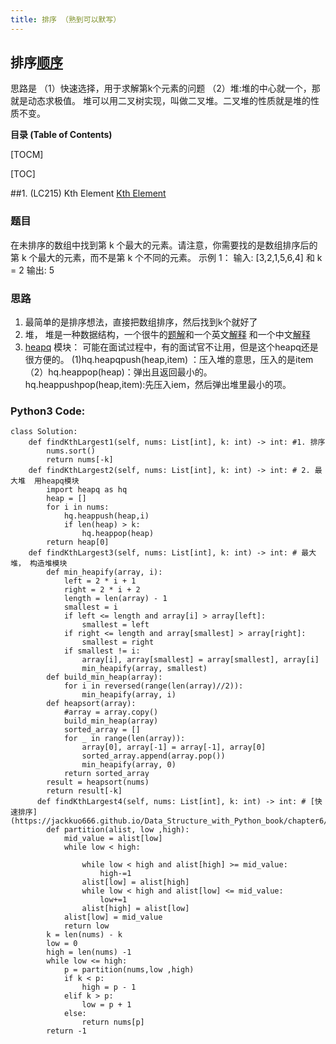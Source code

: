 ```yaml
---
title: 排序 （熟到可以默写）
---
```

排序[顺序](https://github.com/CyC2018/CS-Notes/blob/master/notes/Leetcode%20%E9%A2%98%E8%A7%A3%20-%20%E6%8E%92%E5%BA%8F.md)
---
思路是
（1）快速选择，用于求解第k个元素的问题
（2）堆:堆的中心就一个，那就是动态求极值。 堆可以用二叉树实现，叫做二叉堆。二叉堆的性质就是堆的性质不变。
<!-- more -->

**目录 (Table of Contents)**

[TOCM]

[TOC]

##1. (LC215) Kth Element [Kth Element](https://leetcode-cn.com/problems/kth-largest-element-in-an-array/description/)
### 题目
在未排序的数组中找到第 k 个最大的元素。请注意，你需要找的是数组排序后的第 k 个最大的元素，而不是第 k 个不同的元素。
 示例 1：
输入: [3,2,1,5,6,4] 和 k = 2
输出: 5

###  思路
1. 最简单的是排序想法，直接把数组排序，然后找到k个就好了
2. 堆， 堆是一种数据结构，一个很牛的[题解](https://leetcode-cn.com/problems/kth-largest-element-in-an-array/solution/ge-chong-pai-xu-suan-fa-tu-xie-zong-jie-by-ke-ai-x/)和一个英文[解释](https://towardsdatascience.com/data-structure-heap-23d4c78a6962) 和一个中文[解释](https://guguoyu.blog.csdn.net/article/details/81283998?utm_medium=distribute.pc_relevant_t0.none-task-blog-BlogCommendFromMachineLearnPai2-1.baidujs&dist_request_id=&depth_1-utm_source=distribute.pc_relevant_t0.none-task-blog-BlogCommendFromMachineLearnPai2-1.baidujs)
3. [heapq](https://docs.python.org/3/library/heapq.html) 模块： 可能在面试过程中，有的面试官不让用，但是这个heapq还是很方便的。 (1)hq.heapqpush(heap,item) ：压入堆的意思，压入的是item （2）hq.heappop(heap)：弹出且返回最小的。hq.heappushpop(heap,item):先压入iem，然后弹出堆里最小的项。


###  Python3 Code:

```
class Solution:
    def findKthLargest1(self, nums: List[int], k: int) -> int: #1. 排序
        nums.sort()
        return nums[-k]
    def findKthLargest2(self, nums: List[int], k: int) -> int: # 2. 最大堆  用heapq模块
        import heapq as hq
        heap = []
        for i in nums:
            hq.heappush(heap,i)
            if len(heap) > k:
                hq.heappop(heap)
        return heap[0]
    def findKthLargest3(self, nums: List[int], k: int) -> int: # 最大堆， 构造堆模块
        def min_heapify(array, i):
            left = 2 * i + 1
            right = 2 * i + 2
            length = len(array) - 1
            smallest = i
            if left <= length and array[i] > array[left]:
                smallest = left
            if right <= length and array[smallest] > array[right]:
                smallest = right
            if smallest != i:
                array[i], array[smallest] = array[smallest], array[i]
                min_heapify(array, smallest)
        def build_min_heap(array):
            for i in reversed(range(len(array)//2)):
                min_heapify(array, i)
        def heapsort(array):
            #array = array.copy()
            build_min_heap(array)
            sorted_array = []
            for _ in range(len(array)):
                array[0], array[-1] = array[-1], array[0]
                sorted_array.append(array.pop())
                min_heapify(array, 0)
            return sorted_array
        result = heapsort(nums)
        return result[-k]
      def findKthLargest4(self, nums: List[int], k: int) -> int: # [快速排序](https://jackkuo666.github.io/Data_Structure_with_Python_book/chapter6/section4.html)
        def partition(alist, low ,high):
            mid_value = alist[low]
            while low < high:

                while low < high and alist[high] >= mid_value:
                    high-=1
                alist[low] = alist[high]
                while low < high and alist[low] <= mid_value:
                    low+=1
                alist[high] = alist[low]
            alist[low] = mid_value
            return low
        k = len(nums) - k
        low = 0
        high = len(nums) -1
        while low <= high:
            p = partition(nums,low ,high)
            if k < p:
                high = p - 1
            elif k > p:
                low = p + 1
            else:
                return nums[p]
        return -1
         
```
  

 
